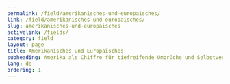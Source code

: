 ```yaml
---
permalink: /field/amerikanisches-und-europaisches/
link: /field/amerikanisches-und-europaisches/
slug: amerikanisches-und-europaisches
activelink: /fields/
category: field
layout: page
title: Amerikanisches und Europaïsches
subheading: Amerika als Chiffre für tiefreifende Umbrüche und Selbstvergewisserungsdebatten in Europa. Ein offener Amerikanisierungsbegriff: selektiver Aneignung und Alltagsnutzung durch Individuen oder Gruppen. Der Mehrwert einer konsequent transnationalen und europabezogenen zeithistorischen Betrachtungsweise. Der Fokus auf binneneuropäischen Austauschprozessen mit dem Ziel, Verflechtungsbilanzen zu erstellen.Das Zusammenspiel von Transnationalem und Nationalem. Die nationalen Divergenzen im Umgang mit transnationaler Populärkultur bei gleichzeitigen europäischen Konvergenzen durch gemeinsame Erfahrungen, Debatten und Reflexionen.
lang: de
ordering: 1
---
```

